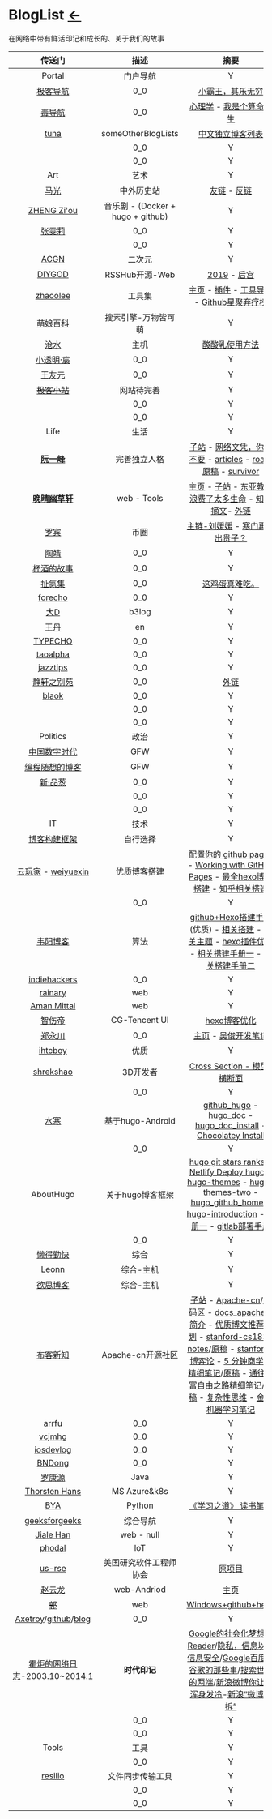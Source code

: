 # BlogList  [←](index.md)

在网络中带有鲜活印记和成长的、关于我们的故事

| 传送门 | 描述 | 摘要 |
|:---:|:---:|:---:|
| Portal | 门户导航 | Y |
| [极客导航](https://geekdocs.cn/?utm_source=quickapp.lovejade.cn) | 0_0 | [小霸王，其乐无穷](https://www.yikm.net/) |
| [毒导航](https://www.toxic.ltd/) | 0_0 | [心理学](https://www.toxic.ltd/books/xinlixue) - [我是个算命先生](http://wo-xiaoshipin.test.upcdn.net/suanming.html) |
| [tuna](https://github.com/tuna/blogroll) | someOtherBlogLists | [中文独立博客列表](https://github.com/timqian/chinese-independent-blogs) |
| []() | 0_0 | Y |
| []() | 0_0 | Y |
| Art | 艺术 | Y |
| [马光](https://www.maguang.net/) | 中外历史站 | [友链](https://www.maguang.net/link) - [反链](https://tumutanzi.com/links/comment-page-4?unapproved=88225&moderation-hash=5d2e1fac1a269822dde1431a5594a339#comment-88225) |
| [ZHENG Zi'ou](https://orianna-zzo.github.io/) | 音乐剧 - (Docker + hugo + github) | Y |
| [张雯莉](http://zhangwenli.com/blog/) | 0_0 | Y |
| []() | 0_0 | Y |
| [ACGN](https://baike.baidu.com/item/acg/33795) | 二次元 | Y |
| [DIYGOD](https://diygod.me/) | RSSHub开源-Web | [2019](https://diygod.me/2019/#more) - [后宫](https://diygod.me/friends/) |
| [zhaoolee](https://zhaoolee.com/ChineseBQB/) | 工具集 | [主页](https://zhaoolee.com/) - [插件](https://zhaoolee.com/ChromeAppHeroes/) - [工具导航](https://v2fy.com/) - [Github星聚弃疗榜](https://zhaoolee.com/StarsAndClown/) |
| [萌娘百科](https://zh.moegirl.org.cn/Mainpage) | 搜素引擎-万物皆可萌 | Y |
| [沧水](https://cangshui.net/) | 主机 | [酸酸乳使用方法](https://cangshui.net/1260.html) |
| [小透明·宸](https://akarin.dev/index.html) | 0_0 | Y |
| <ins>[王友元](http://www.moetuan.cn/)</ins> | 0_0 | Y |
| ~~[极客小站](https://gitcafe.ink/)~~ | 网站待完善 | Y |
| []() | 0_0 | Y |
| []() | 0_0 | Y |
| Life | 生活 | Y |
| __[阮一峰](http://www.ruanyifeng.com/home.html)__ | 完善独立人格 | [子站](http://www.ruanyifeng.com/calvino/) - [网络文凭，你要不要](http://www.ruanyifeng.com/blog/2016/10/online_education.html) - [articles](https://github.com/ruanyf/articles) - [road](https://road.ruanyifeng.com/)/[原稿](https://github.com/ruanyf/road) - [survivor](https://survivor.ruanyifeng.com/) |
| __[晚晴幽草轩](https://www.jeffjade.com/2016/03/30/104-front-end-tutorial/)__ | web - Tools | [主页](https://aboutme.lovejade.cn/) - [子站](https://blog.lovejade.cn/) - [东亚教育浪费了太多生命](https://blog.lovejade.cn/2016/10/12/the-East_Asia_Education-wasted-too-much-life.html) - [知乎摘文](https://www.zhihu.com/people/yang-qiong-pu)- [外链](https://www.jeffjade.com/Links/?utm_source=ld246.com#%E7%8E%87%E6%80%A7%E6%8E%A8%E8%8D%90%EF%BC%9A) |
| [罗宾](https://dbarobin.com/tags/#RSS) | 币圈 | [主链-刘媛媛](https://k.sina.cn/article_7069198356_1a55b681400100jii3.html) - [寒门再难出贵子？](https://dbarobin.com/2013/08/24/rural-family-and-great-man/) |
| [陶靖](https://jingine.com/) | 0_0 | Y |
| [杯酒的故事](https://beijiu.ink/) | 0_0 | Y |
| [扯氮集](http://weiwuhui.com/) | 0_0 | [这鸡蛋真难吃。](http://weiwuhui.com/comments) |
| [forecho](https://blog.forecho.com/) | 0_0 | Y |
| [大D](https://88250.b3log.org/) | b3log | Y |
| [王丹](https://danwang.co/) | en | Y |
| [TYPECHO](https://qqdie.com/) | 0_0 | Y |
| [taoalpha](https://taoalpha.github.io/blog/) | 0_0 | Y |
| [jazztips](https://jazztips.se/) | 0_0 | Y |
| [静轩之别苑](https://quickapp.lovejade.cn/links/?utm_source=ld246.com) | 0_0 | [外链](https://quickapp.lovejade.cn/links/?utm_source=ld246.com) |
| [blaok](https://blog.blaok.me/) | 0_0 | Y |
| []() | 0_0 | Y |
| []() | 0_0 | Y |
| Politics | 政治 | Y |
| [中国数字时代](https://chinadigitaltimes.net/) | GFW | Y |
| [编程随想的博客](https://program-think.blogspot.com/) | GFW | Y |
| [新·品葱](https://pincong.rocks/) | 0_0 | Y |
| []() | 0_0 | Y |
| []() | 0_0 | Y |
| IT | 技术 | Y |
| [博客构建框架](https://ambroseren.github.io/test/Data/InstallPackage/Plugins.html) | 自行选择 | Y |
| [云玩家](https://yunist.cn/) - [weiyuexin](https://weiyuexin.top/) | 优质博客搭建 | [配置你的 github pages](https://github.com/hoperyy/blog/issues/10) - [Working with GitHub Pages](https://docs.github.com/en/free-pro-team@latest/github/working-with-github-pages) - [最全hexo博客搭建](https://yunist.cn/hexo/Hexo_blog_build/#Jsdelivr-%E5%8A%A0%E9%80%9F) - [知乎相关搭建](https://zhuanlan.zhihu.com/p/111639860) |
| []() | 0_0 | Y |
| [韦阳博客](https://godweiyang.com/) | 算法 | [github+Hexo搭建手册](https://godweiyang.com/2018/04/13/hexo-blog/)(优质) - [相关搭建](https://zhuanlan.zhihu.com/p/35668237) - [相关主题](https://zhuanlan.zhihu.com/p/129618255) - [hexo插件优化](https://zhuanlan.zhihu.com/p/33616481) - [相关搭建手册一](https://sspai.com/post/59480) - [相关搭建手册二](https://hans2936.github.io/2018/06/06/HexoLog/) |
| [indiehackers](https://indiehackers.net/) | 0_0 | Y |
| [rainary](https://rainary.com/) | web | Y |
| [Aman Mittal](https://amanhimself.dev/) | web | Y |
| [智伤帝](https://fxtd-odyssey.github.io/) | CG-Tencent UI | [hexo博客优化](https://fxtd-odyssey.github.io/posts/260a6911.html) |
| [郑永川](http://www.cyc2018.xyz/) | 0_0 | [主页](https://cyc2018.github.io/page.html) - [吴俊开发笔记](https://wujun234.github.io/) |
| [ihtcboy](https://ihtcboy.com/) | 优质 | Y |
| [shrekshao](http://shrekshao.github.io/) | 3D开发者 | [Cross Section - 模型_横断面](http://shrekshao.github.io/2016/08/27/BioDigital-Intern-Review-3-Cross-Section/) |
| []() | 0_0 | Y |
| [水寒](https://dp2px.com/) | 基于hugo-Android | [github_hugo](https://github.com/gohugoio/hugo) - [hugo_doc](https://gohugo.io/getting-started/) - [hugo_doc_install](https://gohugo.io/getting-started/installing/) - [Chocolatey Install](https://chocolatey.org/docs/installation#more-install-options) |
| []() | 0_0 | Y |
| AboutHugo | 关于hugo博客框架 | [hugo git stars ranks](https://hugoranked.com/) - [Netlify Deploy hugo](https://www.netlify.com/blog/2015/07/30/hosting-hugo-on-netlifyinsanely-fast-deploys/) - [hugo-themes](https://themes.gohugo.io/tags/blog/) - [hugo-themes-two](https://jamstackthemes.dev/ssg/hugo/) - [hugo_github_home](https://github.com/gohugoio/) - [hugo-introduction](https://themes.gohugo.io/theme/hugo-theme-zzo/en/#) - [手册一](https://sb.sb/blog/migrate-to-hugo/) - [gitlab部署手册](https://docs.gitlab.com/ee/ci/pipelines/pipeline_architectures.html) |
| []() | 0_0 | Y |
| [懒得勤快](https://masuit.com/p?page=4&orderby=) | 综合 | Y |
| [Leonn](https://blog.liyuans.com/categories.html#posts-list-vps) | 综合-主机 | Y |
| [欲思博客](https://yusi123.com/web/webserver) | 综合-主机 | Y |
| [布客新知](http://it-ebooks.flygon.net/page/9/) | Apache-cn开源社区 | [子站](http://flygon.net/) - [Apache-cn](http://apachecn.org/)/[源码区](https://github.com/apachecn) - [docs_apache](https://docs.apachecn.org/#home_fcat) - [简介](https://home.apachecn.org/#/) - [优质博文推荐计划](https://github.com/apachecn/awesome-article-recomm) - [stanford-cs183-notes](https://cs183.apachecn.org/#/)/[原稿](https://github.com/AmbroseRen/stanford-cs183-notes) - [stanford-博弈论](https://github.com/apachecn/stanford-game-theory-notes-zh) - [5 分钟商学院精细笔记](https://biz5min.apachecn.org/#/)/[原稿](https://github.com/apachecn/business-5min-notes) - [通往财富自由之路精细笔记](https://wealfree.apachecn.org/#/)/[原稿](https://github.com/apachecn/the-way-to-wealth-freedom-notes) - [复杂性思维](https://github.com/wizardforcel/think-comp-2e-zh) - [金融机器学习笔记](https://github.com/wizardforcel/nyu-mlif-notes) |
| [arrfu](https://arrfu.com/page/about.html) | 0_0 | Y |
| [vcjmhg](https://www.vcjmhg.top/) | 0_0 | Y |
| [iosdevlog](https://2020.iosdevlog.com/) | 0_0 | Y |
| [BNDong](https://blog.dbnuo.com/) | 0_0 | Y |
| [罗康源](http://luokangyuan.com/) | Java | Y |
| [Thorsten Hans](https://thorsten-hans.com/) | MS Azure&k8s | Y |
| [BYA](http://bya.cool/) | Python | [《学习之道》 读书笔记](http://bya.cool/2019/08/29/Booknote-The-Art-of-Learning/)  |
| [geeksforgeeks](https://www.geeksforgeeks.org/) | 综合导航 | Y |
| [Jiale Han](https://zqhjl.github.io/) | web - null | Y |
| [phodal](https://www.phodal.com/blog/) | loT | Y |
| [us-rse](https://us-rse.org/) | 美国研究软件工程师协会 | [原项目](https://github.com/USRSE/usrse.github.io) |
| [赵云龙](https://zyl.me/blog) | web-Andriod | [主页](https://zyl.me/) |
| ~~[郭](https://gary5496.github.io/)~~ | web | [Windows+github+hexo](https://gary5496.github.io/2018/03/hexo-github-setup/) |
| [Axetroy](https://axetroy.github.io/#/)/[github](https://github.com/axetroy)/[blog](https://github.com/axetroy/blog) | 0_0 | Y |
| [霍炬的网络日志](http://blog.devep.net/virushuo/)-2003.10~2014.1 | **时代印记** | [Google的社会化梦想与Reader](http://blog.devep.net/virushuo/#entry-697)/[隐私，信息以及信息安全](http://blog.devep.net/virushuo/#entry-699)/[Google百度和谷歌的那些事](http://blog.devep.net/virushuo/2010/01/14/blog56google_blogtinyfool_1_go.html)/[搜索世界的两端](http://blog.devep.net/virushuo/2010/01/24/post_70.html)/[新浪微博你让我浑身发冷](http://blog.devep.net/virushuo/2011/06/09/post_81.html)-[新浪“微博强拆”](http://bbs.tianya.cn/post-free-2127326-1.shtml) |
| []() | 0_0 | Y |
| []() | 0_0 | Y |
| Tools | 工具 | Y |
| []() | 0_0 | Y |
| [resilio](https://www.resilio.com/) | 文件同步传输工具 | Y |
| []() | 0_0 | Y |
| []() | 0_0 | Y |
